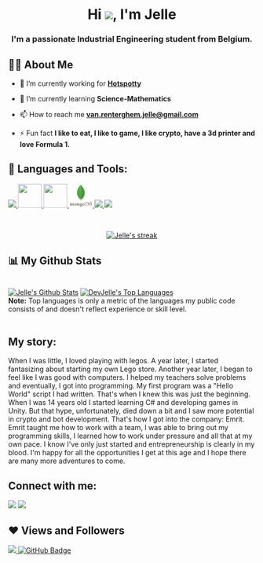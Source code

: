 <h1 align="center">Hi <img src="https://raw.githubusercontent.com/MartinHeinz/MartinHeinz/master/wave.gif" width="30px">, I'm Jelle</h1>
<h3 align="center">I'm a passionate Industrial Engineering student from Belgium.</h3>


## 🙋‍♂️ About Me

- 🔭 I’m currently working for **[Hotspotty](https://hotspotty.net/)**

- 🌱 I’m currently learning **Science-Mathematics**

- 📫 How to reach me **van.renterghem.jelle@gmail.com**

- ⚡ Fun fact **I like to eat, I like to game, I like crypto, have a 3d printer and love Formula 1.**

## 🚀 Languages and Tools:

<p align="left"> 
    <a href="https://www.python.org" target="_blank"> <img src="https://img.icons8.com/color/48/000000/python.png"/> </a> 
    <a href="https://docs.microsoft.com/en-us/dotnet/csharp/" target="_blank"> <img src="https://docs.microsoft.com/de-de/windows/images/csharp-logo.png" width="48" height="48"/> </a> 
    <a href="https://code.visualstudio.com/" target="_blank"> <img src="https://upload.wikimedia.org/wikipedia/commons/thumb/9/9a/Visual_Studio_Code_1.35_icon.svg/512px-Visual_Studio_Code_1.35_icon.svg.png" width="48" height="48"/> </a> 
    <a href="https://www.mongodb.com/" target="_blank"> <img src="https://raw.githubusercontent.com/devicons/devicon/master/icons/mongodb/mongodb-original-wordmark.svg" alt="mongodb" width="48" height="48"/> </a> 
    <a href="https://firebase.google.com/" target="_blank"> <img src="https://img.icons8.com/color/48/000000/firebase.png"/> </a> 
    <a href="https://git-scm.com/" target="_blank"> <img src="https://img.icons8.com/color/48/000000/git.png"/> </a> 
</p>

<br/>

<p align="center">
    <a href="https://github.com/DevJelle/github-readme-streak-stats">
        <img title="🔥 Get streak stats for your profile at git.io/streak-stats" alt="Jelle's streak" src="https://github-readme-streak-stats.herokuapp.com/?user=DevJelle&theme=black-ice&hide_border=true&stroke=0000&background=060A0CD0"/>
    </a>
</p>

## 📊 My Github Stats

  <br/>
    <a href="https://github.com/DevJelle/github-readme-stats"><img alt="Jelle's Github Stats" src="https://github-readme-stats.vercel.app/api?username=DevJelle&show_icons=true&count_private=true&theme=react&hide_border=true&bg_color=0D1117" /></a>
  <a href="https://github.com/DevJelle/github-readme-stats"><img alt="DevJelle's Top Languages" src="https://github-readme-stats.vercel.app/api/top-langs/?username=DevJelle&langs_count=8&count_private=true&layout=compact&theme=react&hide_border=true&bg_color=0D1117" /></a>
  <br/>
  <b>Note:</b> Top languages is only a metric of the languages my public code consists of and doesn't reflect experience or skill level.


<!-- <a href="https://github.com/DevJelle/github-readme-activity-graph"><img alt="Jelle's Activity Graph" src="https://activity-graph.herokuapp.com/graph?username=DevJelle&bg_color=0D1117&color=5BCDEC&line=5BCDEC&point=FFFFFF&hide_border=true" /></a> -->

<br/>
<br/>

## My story:
When I was little, I loved playing with legos. A year later, I started fantasizing about starting my own Lego store. Another year later, I began to feel like I was good with computers. I helped my teachers solve problems and eventually, I got into programming. My first program was a "Hello World" script I had written. That's when I knew this was just the beginning. When I was 14 years old I started learning C# and developing games in Unity. But that hype, unfortunately, died down a bit and I saw more potential in crypto and bot development. That's how I got into the company: Emrit. Emrit taught me how to work with a team, I was able to bring out my programming skills, I learned how to work under pressure and all that at my own pace. I know I've only just started and entrepreneurship is clearly in my blood. I'm happy for all the opportunities I get at this age and I hope there are many more adventures to come.

## Connect with me:
<p align="left">

<a href = "https://www.linkedin.com/in/jelle-van-renterghem/"><img src="https://img.icons8.com/fluent/48/000000/linkedin.png"/></a>
<a href = "https://www.instagram.com/jelle_v_r/"><img src="https://img.icons8.com/fluent/48/000000/instagram-new.png"/></a>

</p>


## ❤ Views and Followers
<a href="https://github.com/DevJelle/github-profile-views-counter">
    <img src="https://komarev.com/ghpvc/?username=DevJelle">
</a>
<a href="https://github.com/DevJelle?tab=followers"><img src="https://img.shields.io/github/followers/DevJelle?label=Followers&style=social" alt="GitHub Badge"></a>
